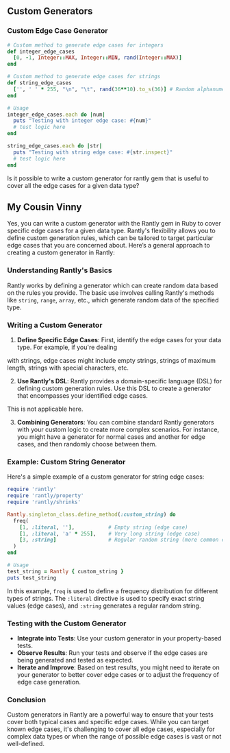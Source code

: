 ## Custom Generators

### Custom Edge Case Generator

```ruby
# Custom method to generate edge cases for integers
def integer_edge_cases
  [0, -1, Integer::MAX, Integer::MIN, rand(Integer::MAX)]
end

# Custom method to generate edge cases for strings
def string_edge_cases
  ['', ' ' * 255, "\n", "\t", rand(36**10).to_s(36)] # Random alphanumeric string
end

# Usage
integer_edge_cases.each do |num|
  puts "Testing with integer edge case: #{num}"
  # test logic here
end

string_edge_cases.each do |str|
  puts "Testing with string edge case: #{str.inspect}"
  # test logic here
end
```

Is it possible to write a custom generator for rantly gem that is useful to cover all the edge cases for a given data type?

## My Cousin Vinny

Yes, you can write a custom generator with the Rantly gem in Ruby to cover specific edge cases for a given data type. Rantly's flexibility allows you to define custom generation rules, which can be tailored to target particular edge cases that you are concerned about. Here’s a general approach to creating a custom generator in Rantly:

### Understanding Rantly's Basics

Rantly works by defining a generator which can create random data based on the rules you provide. The basic use involves calling Rantly's methods like `string`, `range`, `array`, etc., which generate random data of the specified type.

### Writing a Custom Generator

1. **Define Specific Edge Cases**: First, identify the edge cases for your data type. For example, if you're dealing

with strings, edge cases might include empty strings, strings of maximum length, strings with special characters, etc.

2. **Use Rantly's DSL**: Rantly provides a domain-specific language (DSL) for defining custom generation rules. Use this DSL to create a generator that encompasses your identified edge cases.

This is not applicable here. 

3. **Combining Generators**: You can combine standard Rantly generators with your custom logic to create more complex scenarios. For instance, you might have a generator for normal cases and another for edge cases, and then randomly choose between them.

### Example: Custom String Generator

Here's a simple example of a custom generator for string edge cases:

```ruby
require 'rantly'
require 'rantly/property'
require 'rantly/shrinks'

Rantly.singleton_class.define_method(:custom_string) do
  freq(
    [1, :literal, ''],           # Empty string (edge case)
    [1, :literal, 'a' * 255],    # Very long string (edge case)
    [3, :string]                 # Regular random string (more common case)
  )
end

# Usage
test_string = Rantly { custom_string }
puts test_string
```

In this example, `freq` is used to define a frequency distribution for different types of strings. The `:literal` directive is used to specify exact string values (edge cases), and `:string` generates a regular random string.

### Testing with the Custom Generator

- **Integrate into Tests**: Use your custom generator in your property-based tests.
- **Observe Results**: Run your tests and observe if the edge cases are being generated and tested as expected.
- **Iterate and Improve**: Based on test results, you might need to iterate on your generator to better cover edge cases or to adjust the frequency of edge case generation.

### Conclusion

Custom generators in Rantly are a powerful way to ensure that your tests cover both typical cases and specific edge cases. While you can target known edge cases, it's challenging to cover all edge cases, especially for complex data types or when the range of possible edge cases is vast or not well-defined.
